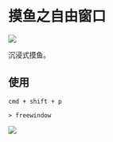 # 摸鱼之自由窗口

![](https://img.alicdn.com/imgextra/i2/O1CN01dcUq9f1fbUrGgKtMl_!!6000000004025-2-tps-128-128.png)

沉浸式摸鱼。

## 使用

```
cmd + shift + p

> freewindow
```

![](https://img.alicdn.com/imgextra/i3/O1CN01f8EiDc26BqIYmHrLg_!!6000000007624-2-tps-1312-736.png)
